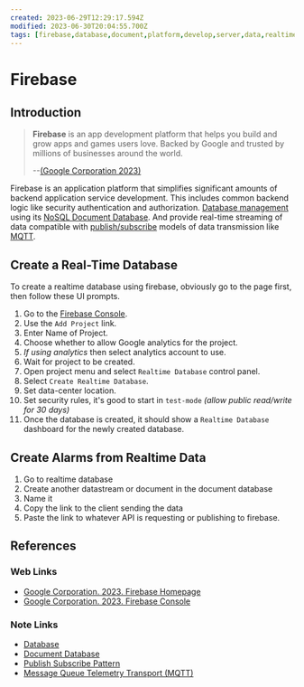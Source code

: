 ```yaml
---
created: 2023-06-29T12:29:17.594Z
modified: 2023-06-30T20:04:55.700Z
tags: [firebase,database,document,platform,develop,server,data,realtime,pcde]
---
```

# Firebase

## Introduction

>**Firebase** is an app development platform that helps you build and
>grow apps and games users love.
>Backed by Google and trusted by millions of businesses around the world.
>
>--[(Google Corporation 2023)][firebase-home]

Firebase is an application platform that
simplifies significant amounts of backend application service development.
This includes common backend logic like security authentication and authorization.
[Database management][-db] using its [NoSQL Document Database][-doc-db].
And provide real-time streaming of data compatible with
[publish/subscribe][-pub-sub] models of data transmission like [MQTT][-mqtt].

## Create a Real-Time Database

To create a realtime database using firebase,
obviously go to the page first, then follow these UI prompts.

1. Go to the [Firebase Console][firebase-console].
2. Use the `Add Project` link.
3. Enter Name of Project.
4. Choose whether to allow Google analytics for the project.
5. *If using analytics* then select analytics account to use.
6. Wait for project to be created.
7. Open project menu and select `Realtime Database` control panel.
8. Select `Create Realtime Database`.
9. Set data-center location.
10. Set security rules, it's good to start in
    `test-mode` *(allow public read/write for 30 days)*
11. Once the database is created, it should show a `Realtime Database` dashboard for
    the newly created database.

## Create Alarms from Realtime Data

1. Go to realtime database
2. Create another datastream or document in the document database
3. Name it
4. Copy the link to the client sending the data
5. Paste the link to whatever API is requesting or publishing to firebase.

## References

### Web Links

* [Google Corporation. 2023. Firebase Homepage][firebase-home]
* [Google Corporation. 2023. Firebase Console][firebase-console]


<!-- Hidden References -->
[firebase-home]: https://firebase.google.com "Firebase Homepage"
[firebase-console]: https://console.firebase.google.com "Firebase Console"

### Note Links

* [Database][-db]
* [Document Database][-doc-db]
* [Publish Subscribe Pattern][-pub-sub]
* [Message Queue Telemetry Transport (MQTT)][-mqtt]

<!-- Hidden References -->
[-db]: database.md "Database"
[-doc-db]: document-database.md "Document Database"
[-pub-sub]: publish-subscribe.md "Publish Subscribe Pattern"
[-mqtt]: mqtt.md "Message Queue Telemetry Transport (MQTT)"
